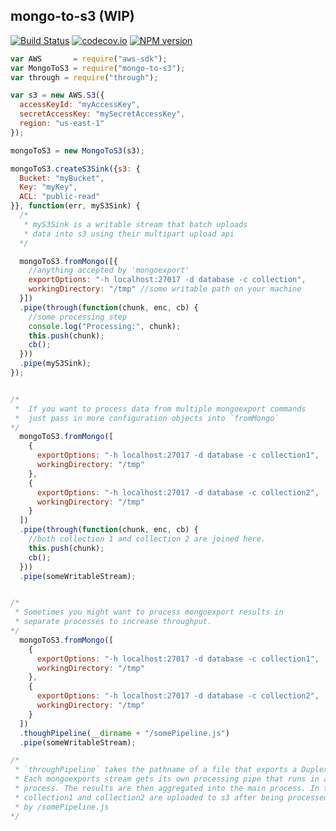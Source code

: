 ## mongo-to-s3 (WIP)
[![Build Status](https://travis-ci.org/classdojo/mongo-to-s3.svg?branch=master)](https://travis-ci.org/classdojo/mongo-to-s3)
[![codecov.io](https://codecov.io/github/classdojo/mongo-to-s3/coverage.svg?branch=master)](https://codecov.io/github/classdojo/mongo-to-s3?branch=master)
[![NPM version](https://badge.fury.io/js/mongo-to-s3.png)](http://badge.fury.io/js/mongo-to-s3)

```javascript
var AWS       = require("aws-sdk");
var MongoToS3 = require("mongo-to-s3");
var through = require("through");

var s3 = new AWS.S3({
  accessKeyId: "myAccessKey",
  secretAccessKey: "mySecretAccessKey",
  region: "us-east-1"
});

mongoToS3 = new MongoToS3(s3);

mongoToS3.createS3Sink({s3: {
  Bucket: "myBucket",
  Key: "myKey",
  ACL: "public-read"
}}, function(err, myS3Sink) {
  /*
   * myS3Sink is a writable stream that batch uploads
   * data into s3 using their multipart upload api
  */

  mongoToS3.fromMongo([{
    //anything accepted by 'mongoexport'
    exportOptions: "-h localhost:27017 -d database -c collection",
    workingDirectory: "/tmp" //some writable path on your machine
  }])
  .pipe(through(function(chunk, enc, cb) {
    //some processing step
    console.log("Processing:", chunk);
    this.push(chunk);
    cb();
  }))
  .pipe(myS3Sink);
});


/*
 *  If you want to process data from multiple mongoexport commands
 *  just pass in more configuration objects into `fromMongo`
*/
  mongoToS3.fromMongo([
    {
      exportOptions: "-h localhost:27017 -d database -c collection1",
      workingDirectory: "/tmp"
    },
    {
      exportOptions: "-h localhost:27017 -d database -c collection2",
      workingDirectory: "/tmp"
    }
  ])
  .pipe(through(function(chunk, enc, cb) {
    //both collection 1 and collection 2 are joined here.
    this.push(chunk);
    cb();
  }))
  .pipe(someWritableStream);


/*
 * Sometimes you might want to process mongoexport results in
 * separate processes to increase throughput.
*/
  mongoToS3.fromMongo([
    {
      exportOptions: "-h localhost:27017 -d database -c collection1",
      workingDirectory: "/tmp"
    },
    {
      exportOptions: "-h localhost:27017 -d database -c collection2",
      workingDirectory: "/tmp"
    }
  ])
  .thoughPipeline(__dirname + "/somePipeline.js")
  .pipe(someWritableStream);

/*
 * `throughPipeline` takes the pathname of a file that exports a Duplex (or Transform) stream.
 * Each mongoexports stream gets its own processing pipe that runs in an external
 * process. The results are then aggregated into the main process. In the above example both
 * collection1 and collection2 are uploaded to s3 after being processed by the stream exported
 * by /somePipeline.js
*/
```
